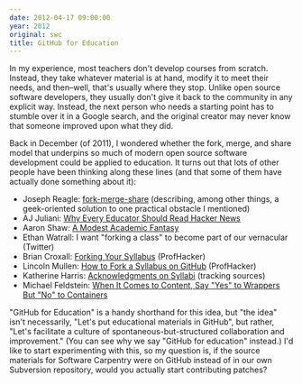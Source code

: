 ```yaml
---
date: 2012-04-17 09:00:00
year: 2012
original: swc
title: GitHub for Education
---
```

<p>In my experience, most teachers don't develop courses from scratch. Instead, they take whatever material is at hand, modify it to meet their needs, and then–well, that's usually where they stop. Unlike open source software developers, they usually don't give it back to the community in any explicit way. Instead, the next person who needs a starting point has to stumble over it in a Google search, and the original creator may never know that someone improved upon what they did.</p>
<p>Back in December (of 2011), I wondered whether the fork, merge, and share model that underpins so much of modern open source software development could be applied to education. It turns out that lots of other people have been thinking along these lines (and that some of them have actually done something about it):</p>
<ul>
<li>Joseph Reagle: <a href="http://reagle.org/joseph/blog/career/teaching/fork-merge-share.html">fork-merge-share</a> (describing, among other things, a geek-oriented solution to one practical obstacle I mentioned)</li>
<li>AJ Juliani: <a href="http://educationismylife.com/why-every-educator-should-read-hacker-news/">Why Every Educator Should Read Hacker News</a></li>
<li>Aaron Shaw: <a href="http://fringethoughts.wordpress.com/tag/education/">A Modest Academic Fantasy</a></li>
<li>Ethan Watrall: I want "forking a class" to become part of our vernacular (Twitter)</li>
<li>Brian Croxall: <a href="http://chronicle.com/blogs/profhacker/forking-your-syllabus/39137">Forking Your Syllabus</a> (ProfHacker)</li>
<li>Lincoln Mullen: <a href="http://chronicle.com/blogs/profhacker/how-to-fork-a-syllabus-on-github/39447">How to Fork a Syllabus on GitHub</a> (ProfHacker)</li>
<li>Katherine Harris: <a href="http://triproftri.wordpress.com/2012/03/08/acknowledgments-on-syllabi/">Acknowledgments on Syllabi</a> (tracking sources)</li>
<li>Michael Feldstein: <a href="http://mfeldstein.com/when-it-comes-to-content-say-yes-to-wrappers-but-no-to-containers/">When It Comes to Content, Say "Yes" to Wrappers But "No" to Containers</a></li>
</ul>
<p>"GitHub for Education" is a handy shorthand for this idea, but "the idea" isn't necessarily, "Let's put educational materials in GitHub", but rather, "Let's facilitate a culture of spontaneous-but-structured collaboration and improvement." (You can see why we say "GitHub for education" instead.) I'd like to start experimenting with this, so my question is, if the source materials for Software Carpentry were on GitHub instead of in our own Subversion repository, would you actually start contributing patches?</p>
